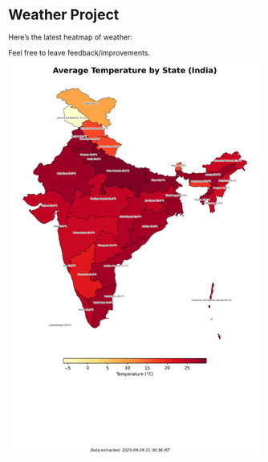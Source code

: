 # Weather Project

Here’s the latest heatmap of weather:

Feel free to leave feedback/improvements.

![India Heatmap](docs/assets/india_heatmap.png?v=DAAD26)
